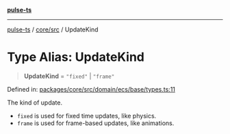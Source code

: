 [**pulse-ts**](../../../README.md)

***

[pulse-ts](../../../README.md) / [core/src](../README.md) / UpdateKind

# Type Alias: UpdateKind

> **UpdateKind** = `"fixed"` \| `"frame"`

Defined in: [packages/core/src/domain/ecs/base/types.ts:11](https://github.com/jlehett/pulse-ts/blob/a2a18767041a6b69ca4c5f6131d2de266097750e/packages/core/src/domain/ecs/base/types.ts#L11)

The kind of update.
- `fixed` is used for fixed time updates, like physics.
- `frame` is used for frame-based updates, like animations.
